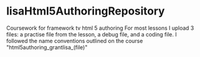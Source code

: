 # lisaHtml5AuthoringRepository
Coursework for framework tv html 5 authoring
For most lessons I upload 3 files: a practise file from the lesson, a debug file, and a coding file.
I followed the name conventions outlined on the course "html5authoring_grantlisa_(file)"
